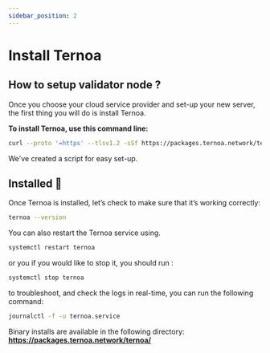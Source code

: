 ```yaml
---
sidebar_position: 2
---
```


# Install Ternoa

## How to setup validator node ? 

Once you choose your cloud service provider and set-up your new server, the first thing you will do is install Ternoa.

**To install Ternoa, use this command line:**
```bash 
curl --proto '=https' --tlsv1.2 -sSf https://packages.ternoa.network/ternoa/installer | bash
```

We've created a script for easy set-up.

## Installed 🎉

Once Ternoa is installed, let’s check to make sure that it’s working correctly: 
```bash 
ternoa --version
```
You can also restart the Ternoa service using.
```bash 
systemctl restart ternoa 
```
or you if you would like to stop it, you should run : 
```bash 
systemctl stop ternoa
```
to troubleshoot, and check the logs in real-time, you can run the following command:
```bash 
journalctl -f -u ternoa.service
```

Binary installs are available in the following directory: **https://packages.ternoa.network/ternoa/**
